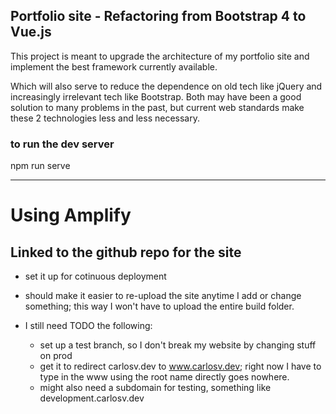 ## Portfolio site - Refactoring from Bootstrap 4 to Vue.js

This project is meant to upgrade the architecture of my portfolio site and implement the best framework currently available.

Which will also serve to reduce the dependence on old tech like jQuery and increasingly irrelevant tech like Bootstrap. Both may have been a good solution to many problems in the past, but current web standards make these 2 technologies less and less necessary.


### to run the dev server
npm run serve


-----------------------------------------------------------------------------


# Using Amplify

## Linked to the github repo for the site

- set it up for cotinuous deployment
- should make it easier to re-upload the site anytime I add or change something; this way I won't have to upload the entire build folder.

- I still need TODO the following:
  - set up a test branch, so I don't break my website by changing stuff on prod
  - get it to redirect carlosv.dev to www.carlosv.dev; right now I have to type in the www using the root name directly goes nowhere.
  - might also need a subdomain for testing, something like development.carlosv.dev